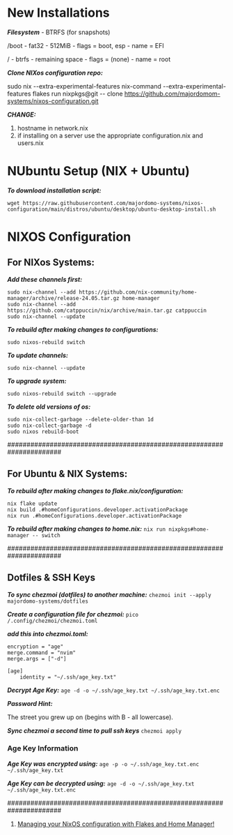 # New Installations

***Filesystem*** - BTRFS (for snapshots)

/boot - fat32 - 512MiB - flags = boot, esp - name = EFI

/ - btrfs - remaining space - flags = (none) - name = root

***Clone NIXos configuration repo:***

sudo nix --extra-experimental-features nix-command --extra-experimental-features flakes run nixpkgs@git -- clone https://github.com/majordomom-systems/nixos-configuration.git

***CHANGE:***

1) hostname in network.nix
2) if installing on a server use the appropriate configuration.nix and users.nix

# NUbuntu Setup (NIX + Ubuntu)

***To download installation script:***
```
wget https://raw.githubusercontent.com/majordomo-systems/nixos-configuration/main/distros/ubuntu/desktop/ubuntu-desktop-install.sh
```

# NIXOS Configuration

## For NIXos Systems:

***Add these channels first:***
```
sudo nix-channel --add https://github.com/nix-community/home-manager/archive/release-24.05.tar.gz home-manager
sudo nix-channel --add https://github.com/catppuccin/nix/archive/main.tar.gz catppuccin
sudo nix-channel --update

```

***To rebuild after making changes to configurations:***

`sudo nixos-rebuild switch`

***To update channels:***

`sudo nix-channel --update`

***To upgrade system:***

`sudo nixos-rebuild switch --upgrade`

***To delete old versions of os:***
```
sudo nix-collect-garbage --delete-older-than 1d
sudo nix-collect-garbage -d
sudo nixos rebuild-boot
```

######################################################################

## For Ubuntu & NIX Systems:

***To rebuild after making changes to flake.nix/configuration:***
```
nix flake update
nix build .#homeConfigurations.developer.activationPackage
nix run .#homeConfigurations.developer.activationPackage
```

***To rebuild after making changes to home.nix:***
`nix run nixpkgs#home-manager -- switch`

######################################################################

## Dotfiles & SSH Keys

***To sync chezmoi (dotfiles) to another machine:***
`chezmoi init --apply majordomo-systems/dotfiles`

***Create a configuration file for chezmoi:***
`pico /.config/chezmoi/chezmoi.toml`

***add this into chezmoi.toml:***
```
encryption = "age"
merge.command = "nvim"
merge.args = ["-d"]

[age]
    identity = "~/.ssh/age_key.txt"
```
***Decrypt Age Key:***
`age -d -o ~/.ssh/age_key.txt ~/.ssh/age_key.txt.enc`

***Password Hint:***

The street you grew up on (begins with B - all lowercase).

***Sync chezmoi a second time to pull ssh keys***
`chezmoi apply`

### Age Key Information

***Age Key was encrypted using:***
`age -p -o ~/.ssh/age_key.txt.enc ~/.ssh/age_key.txt`

***Age Key can be decrypted using:***
`age -d -o ~/.ssh/age_key.txt ~/.ssh/age_key.txt.enc`

######################################################################

1. [Managing your NixOS configuration with Flakes and Home Manager!](https://josiahalenbrown.substack.com/p/managing-your-nixos-configuration)